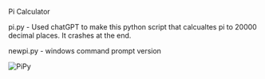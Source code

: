 Pi Calculator

pi.py - Used chatGPT to make this python script that calcualtes pi to 20000 decimal places. It crashes at the end. 

newpi.py - windows command prompt version 

![PiPy](https://github.com/noIIem/Pi_Calculator/assets/77765100/a6d94e0b-8706-4262-b5f7-77a778eb0806)
